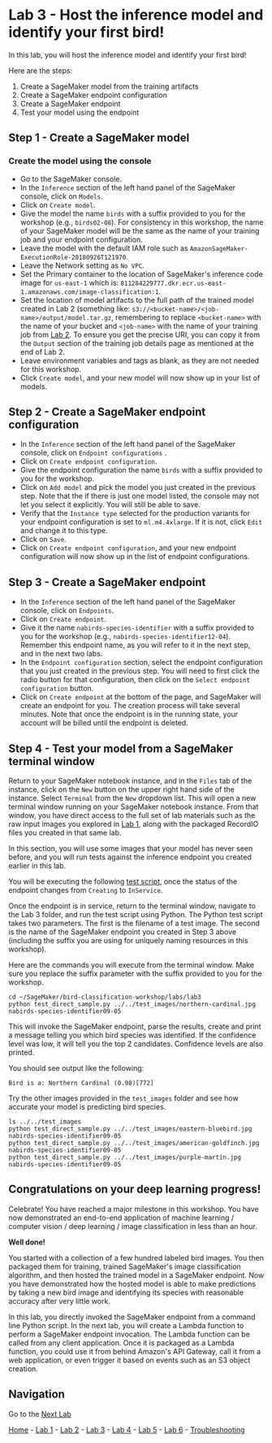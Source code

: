 # Lab 3 - Host the inference model and identify your first bird!

In this lab, you will host the inference model and identify your first bird!  

Here are the steps:

1. Create a SageMaker model from the training artifacts
2. Create a SageMaker endpoint configuration
3. Create a SageMaker endpoint
4. Test your model using the endpoint

## Step 1 - Create a SageMaker model

### Create the model using the console

* Go to the SageMaker console.
* In the `Inference` section of the left hand panel of the SageMaker console, click on `Models`.
* Click on `Create model`.
* Give the model the name `birds` with a suffix provided to you for the workshop (e.g., `birds02-08`). For consistency in this workshop, the name of your SageMaker model will be the same as the name of your training job and your endpoint configuration.
* Leave the model with the default IAM role such as `AmazonSageMaker-ExecutionRole-20180926T121970`.
* Leave the Network setting as `No VPC`.
* Set the Primary container to the location of SageMaker's inference code image for `us-east-1` which is:
 `811284229777.dkr.ecr.us-east-1.amazonaws.com/image-classification:1`.
* Set the location of model artifacts to the full path of the trained model created in Lab 2 (something like: `s3://<bucket-name>/<job-name>/output/model.tar.gz`, remembering to replace `<bucket-name>` with the name of your bucket and `<job-name>` with the name of your training job from [Lab 2](lab2-train-model.md).  To ensure you get the precise URI, you can copy it from the `Output` section of the training job details page as mentioned at the end of Lab 2.
* Leave environment variables and tags as blank, as they are not needed for this workshop.
* Click `Create model`, and your new model will now show up in your list of models.

## Step 2 - Create a SageMaker endpoint configuration

* In the `Inference` section of the left hand panel of the SageMaker console, click on `Endpoint configurations` .
* Click on `Create endpoint configuration`.
* Give the endpoint configuration the name `birds` with a suffix provided to you for the workshop.
* Click on `Add model` and pick the model you just created in the previous step.  Note that the if there is just one model listed, the console may not let you select it explicitly.  You will still be able to save.
* Verify that the `Instance type` selected for the production variants for your endpoint configuration is set to `ml.m4.4xlarge`.  If it is not, click `Edit` and change it to this type.
* Click on `Save`.
* Click on `Create endpoint configuration`, and your new endpoint configuration will now show up in the list of endpoint configurations.

## Step 3 - Create a SageMaker endpoint

* In the `Inference` section of the left hand panel of the SageMaker console, click on `Endpoints`.
* Click on `Create endpoint`.
* Give it the name `nabirds-species-identifier` with a suffix provided to you for the workshop (e.g., `nabirds-species-identifier12-04`).  Remember this endpoint name, as you will refer to it in the next step, and in the next two labs.
* In the `Endpoint configuration` section, select the endpoint configuration that you just created in the previous step.  You will need to first click the radio button for that configuration, then click on the `Select endpoint configuration` button.
* Click on `Create endpoint` at the bottom of the page, and SageMaker will create an endpoint for you.  The creation process will take several minutes.  Note that once the endpoint is in the running state, your account will be billed until the endpoint is deleted.

## Step 4 - Test your model from a SageMaker terminal window

Return to your SageMaker notebook instance, and in the `Files` tab of the instance, click on the `New` button on the upper right hand side of the instance.  Select `Terminal` from the `New` dropdown list.  This will open a new terminal window running on your SageMaker notebook instance.  From that window, you have direct access to the full set of lab materials such as the raw input images you explored in [Lab 1](lab1-image-prep.md), along with the packaged RecordIO files you created in that same lab.

In this section, you will use some images that your model has never seen before, and you will run tests against the inference endpoint you created earlier in this lab.

You will be executing the following [test script](../labs/lab3/test_direct_sample.py), once the status of the endpoint changes from `Creating` to `InService`.  

Once the endpoint is in service, return to the terminal window, navigate to the Lab 3 folder, and run the test script using Python.  The Python test script takes two parameters.  The first is the filename of a test image.  The second is the name of the SageMaker endpoint you created in Step 3 above (including the suffix you are using for uniquely naming resources in this workshop).

Here are the commands you will execute from the terminal window.  Make sure you replace the suffix parameter with the suffix provided to you for the workshop.

```
cd ~/SageMaker/bird-classification-workshop/labs/lab3
python test_direct_sample.py ../../test_images/northern-cardinal.jpg nabirds-species-identifier09-05
```

This will invoke the SageMaker endpoint, parse the results, create and print a message telling you which bird species was identified.  If the confidence level was low, it will tell you the top 2 candidates.  Confidence levels are also printed.

You should see output like the following:

```
Bird is a: Northern Cardinal (0.98)[772]
```

Try the other images provided in the `test_images` folder and see how accurate your model is predicting bird species.

```
ls ../../test_images
python test_direct_sample.py ../../test_images/eastern-bluebird.jpg nabirds-species-identifier09-05
python test_direct_sample.py ../../test_images/american-goldfinch.jpg  nabirds-species-identifier09-05
python test_direct_sample.py ../../test_images/purple-martin.jpg  nabirds-species-identifier09-05
```

## Congratulations on your deep learning progress!

Celebrate!  You have reached a major milestone in this workshop.  You have now demonstrated an end-to-end application of machine learning / computer vision / deep learning / image classification in less than an hour.  

**Well done!**

You started with a collection of a few hundred labeled bird images.  You then packaged them for training, trained SageMaker's image classification algorithm, and then hosted the trained model in a SageMaker endpoint.  Now you have demonstrated how the hosted model is able to make predictions by taking a new bird image and identifying its species with reasonable accuracy after very little work.

In this lab, you directly invoked the SageMaker endpoint from a command line Python script.  In the next lab, you will create a Lambda function to perform a SageMaker endpoint invocation.  The Lambda function can be called from any client application.  Once it is packaged as a Lambda function, you could use it from behind Amazon's API Gateway, call it from a web application, or even trigger it based on events such as an S3 object creation.

## Navigation

Go to the [Next Lab](lab4-trigger-inference-from-s3.md)

[Home](../README.md) - [Lab 1](lab1-image-prep.md) - [Lab 2](lab2-train-model.md) - [Lab 3](lab3-host-model.md) - [Lab 4](lab4-trigger-inference-from-s3.md) - [Lab 5](lab5-deeplens-detect-and-classify.md) - [Lab 6](lab6-text-notification.md) - [Troubleshooting](troubleshooting.md)
